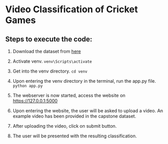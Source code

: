 # Video Classification of Cricket Games

## Steps to execute the code:
1. Download the dataset from [here](https://drive.google.com/drive/folders/13gTO6HQ-10EollHsFkXM3wQGby7CAN1S?usp=share_link)
2. Activate venv.
	`venv\Scripts\activate`
3. Get into the venv directory.
	`cd venv`
4. Upon entering the venv directory in the terminal, run the app.py file.
	`python app.py`
5. The webserver is now started, access the website on https://127.0.0.1:5000

6. Upon entering the website, the user will be asked to upload a video. An example video has been provided in the capstone dataset.

7. After uploading the video, click on submit button.

8. The user will be presented with the resulting classification. 
